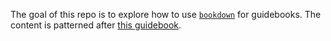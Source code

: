 The goal of this repo is to explore how to use [`bookdown`](https://bookdown.org/yihui/bookdown/) for guidebooks. The content is patterned after [this guidebook](https://www.worldbank.org/en/programs/lsms/publication/food-data-collection-in-household-consumption-and-expenditure-surveys).